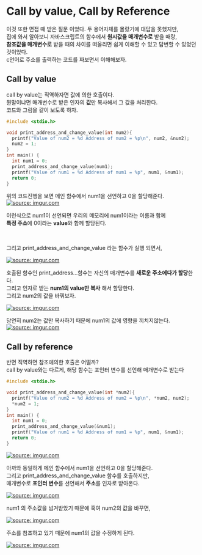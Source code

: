 # Call by value, Call by Reference

이것 또한 면접 때 받은 질문 이었다.
두 용어자체를 몰랐기에 대답을 못했지만,  
집에 와서 알아보니 자바스크립트의 함수에서 **원시값을 매개변수로** 받을 때랑,  
**참조값을 매개변수로** 받을 때의 차이를 떠올리면 쉽게 이해할 수 있고 답변할 수 있었던것이었다.  
c언어로 주소를 출력하는 코드를 짜보면서 이해해보자.

## Call by value

call by value는 직역하자면 값에 의한 호출이다.  
뭔말이냐면 매개변수로 받은 인자의 **값**만 복사해서 그 값을 처리한다.  
코드와 그림을 같이 보도록 하자.

```c
#include <stdio.h>

void print_address_and_change_value(int num2){
  printf("Value of num2 = %d Address of num2 = %p\n", num2, &num2);
  num2 = 1;
}
int main() {
  int num1 = 0;
  print_address_and_change_value(num1);
  printf("Value of num1 = %d Address of num1 = %p", num1, &num1);
  return 0;
}
```

위의 코드진행을 보면 메인 함수에서 num1을 선언하고 0을 할당해준다.
<a href="https://imgur.com/ha6AzpA"><img src="https://i.imgur.com/ha6AzpA.png" title="source: imgur.com" /></a>

이런식으로 num1이 선언되면 우리의 메모리에 num1이라는 이름과 함께  
**특정 주소**에 0이라는 **value**와 함께 할당된다.

</br>

그리고 print_address_and_change_value 라는 함수가 실행 되면서,

<a href="https://imgur.com/WsEgFQZ"><img src="https://i.imgur.com/WsEgFQZ.png" title="source: imgur.com" /></a>

호출된 함수인 print_address...함수는 자신의 매개변수를 **새로운 주소에다가 할당**한다.  
그리고 인자로 받는 **num1의 value만 복사** 해서 할당한다.  
그리고 num2의 값을 바꿔보자.

<a href="https://imgur.com/BfcqIL5"><img src="https://i.imgur.com/BfcqIL5.png" title="source: imgur.com" /></a>

당연히 num2는 값만 복사하기 때문에 num1의 값에 영향을 끼치지않는다.  
<a href="https://imgur.com/YGG8Omr"><img src="https://i.imgur.com/YGG8Omr.png" title="source: imgur.com" /></a>

## Call by reference

반면 직역하면 참조에의한 호출은 어떨까?  
call by value와는 다르게, 해당 함수는 포인터 변수를 선언해 매개변수로 받는다

```c
#include <stdio.h>

void print_address_and_change_value(int *num2){
  printf("Value of num2 = %d Address of num2 = %p\n", *num2, num2);
  *num2 = 1;
}
int main() {
  int num1 = 0;
  print_address_and_change_value(&num1);
  printf("Value of num1 = %d Address of num1 = %p", num1, &num1);
  return 0;
}
```

<a href="https://imgur.com/soq0NmB"><img src="https://i.imgur.com/soq0NmB.png" title="source: imgur.com" /></a>

아까와 동일하게 메인 함수에서 num1을 선언하고 0을 할당해준다.  
그리고 print_address_and_change_value 함수를 호출하지만,  
매개변수로 **포인터 변수**를 선언해서 **주소**를 인자로 받아온다.

<a href="https://imgur.com/0O60c7U"><img src="https://i.imgur.com/0O60c7U.png" title="source: imgur.com" /></a>

num1 의 주소값을 넘겨받았기 때문에 혹여 num2의 값을 바꾸면,

<a href="https://imgur.com/SNZbMnq"><img src="https://i.imgur.com/SNZbMnq.png" title="source: imgur.com" /></a>

주소를 참조하고 있기 때문에 num1의 값을 수정하게 된다.

<a href="https://imgur.com/YxapGlD"><img src="https://i.imgur.com/YxapGlD.png" title="source: imgur.com" /></a>

